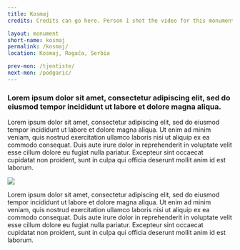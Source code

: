 ```yaml
---
title: Kosmaj
credits: Credits can go here. Person 1 shot the video for this monument. Person 2 wrote the test. Person 3 took the photographs.

layout: monument
short-name: kosmaj
permalink: /kosmaj/
location: Kosmaj, Rogača, Serbia

prev-mon: /tjentiste/
next-mon: /podgaric/
---
```


### Lorem ipsum dolor sit amet, consectetur adipiscing elit, sed do eiusmod tempor incididunt ut labore et dolore magna aliqua.

Lorem ipsum dolor sit amet, consectetur adipiscing elit, sed do eiusmod tempor incididunt ut labore et dolore magna aliqua. Ut enim ad minim veniam, quis nostrud exercitation ullamco laboris nisi ut aliquip ex ea commodo consequat. Duis aute irure dolor in reprehenderit in voluptate velit esse cillum dolore eu fugiat nulla pariatur. Excepteur sint occaecat cupidatat non proident, sunt in culpa qui officia deserunt mollit anim id est laborum.

![](http://4.bp.blogspot.com/-r97bgSy6rrM/Ucy5iXE08AI/AAAAAAAAAhk/W2I3ZozlewM/s1600/IMG_6346.JPG)

Lorem ipsum dolor sit amet, consectetur adipiscing elit, sed do eiusmod tempor incididunt ut labore et dolore magna aliqua. Ut enim ad minim veniam, quis nostrud exercitation ullamco laboris nisi ut aliquip ex ea commodo consequat. Duis aute irure dolor in reprehenderit in voluptate velit esse cillum dolore eu fugiat nulla pariatur. Excepteur sint occaecat cupidatat non proident, sunt in culpa qui officia deserunt mollit anim id est laborum.
